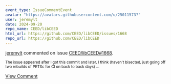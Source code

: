 ```yaml
---
event_type: IssueCommentEvent
avatar: "https://avatars.githubusercontent.com/u/25011573?"
user: jeremylt
date: 2024-09-20
repo_name: CEED/libCEED
html_url: https://github.com/CEED/libCEED/issues/1668
repo_url: https://github.com/CEED/libCEED
---
```


<a href='https://github.com/jeremylt' target='_blank'>jeremylt</a> commented on issue <a href='https://github.com/CEED/libCEED/issues/1668' target='_blank'>CEED/libCEED#1668</a>.

<small>The issue appeared after I got this commit and later, I think (haven't bisected, just going off two rebuilds of PETSc for CI on back to back days)...</small>

<a href='https://github.com/CEED/libCEED/issues/1668' target='_blank'>View Comment</a>